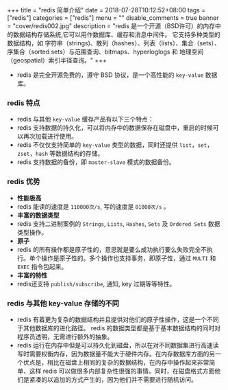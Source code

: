+++
title = "redis 简单介绍"
date = 2018-07-28T10:12:52+08:00
tags = ["redis"]
categories = ["redis"]
menu = ""
disable_comments = true
banner = "cover/redis002.jpg"
description = "redis 是一个开源（BSD许可）的内存中的数据结构存储系统,它可以用作数据库、缓存和消息中间件。 它支持多种类型的数据结构，如 字符串（strings)、散列（hashes）、列表（lists）、集合（sets）、序集合（sorted sets）与范围查询、bitmaps、hyperloglogs 和 地理空间（geospatial）索引半径查询。"
+++

- redis 是完全开源免费的，遵守 BSD 协议，是一个高性能的 `key-value` 数据库。

### redis 特点
- redis 与其他 `key-value` 缓存产品有以下三个特点：
- redis 支持数据的持久化，可以将内存中的数据保存在磁盘中，重启的时候可以再次加载进行使用。
- redis 不仅仅支持简单的 `key-value` 类型的数据，同时还提供 `list`，`set`，`zset`，`hash` 等数据结构的存储。
- redis 支持数据的备份，即 `master-slave` 模式的数据备份。

### redis 优势
- **性能极高**
- redis 能读的速度是 `110000次/s`, 写的速度是 `81000次/s` 。
- **丰富的数据类型**
- redis 支持二进制案例的 `Strings`, `Lists`, `Hashes`, `Sets` 及 `Ordered Sets` 数据类型操作。
- **原子**
- redis 的所有操作都是原子性的，意思就是要么成功执行要么失败完全不执行。单个操作是原子性的。多个操作也支持事务，即原子性，通过 `MULTI` 和 `EXEC` 指令包起来。
- **丰富的特性**
- redis还支持 `publish/subscribe`, 通知, key 过期等等特性。

### redis 与其他 key-value 存储的不同
- redis 有着更为复杂的数据结构并且提供对他们的原子性操作，这是一个不同于其他数据库的进化路径。 redis 的数据类型都是基于基本数据结构的同时对程序员透明，无需进行额外的抽象。
- redis 运行在内存中但是可以持久化到磁盘，所以在对不同数据集进行高速读写时需要权衡内存，因为数据量不能大于硬件内存。在内存数据库方面的另一个优点是，相比在磁盘上相同的复杂的数据结构，在内存中操作起来非常简单，这样 redis 可以做很多内部复杂性很强的事情。同时，在磁盘格式方面他们是紧凑的以追加的方式产生的，因为他们并不需要进行随机访问。
